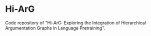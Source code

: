 # Hi-ArG
Code repository of "Hi-ArG: Exploring the Integration of Hierarchical Argumentation Graphs in Language Pretraining".
